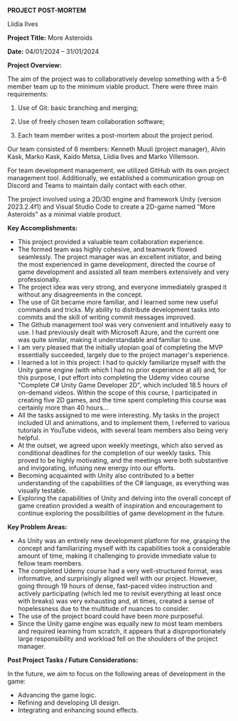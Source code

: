 **PROJECT POST-MORTEM**

Liidia Ilves

**Project Title:** More Asteroids

**Date:** 04/01/2024 – 31/01/2024

**Project Overview:**

The aim of the project was to collaboratively develop something with a 5-6 member team up to the minimum viable product. There were three main requirements:

1. Use of Git: basic branching and merging;

2. Use of freely chosen team collaboration software;

3. Each team member writes a post-mortem about the project period.

Our team consisted of 6 members: Kenneth Muuli (project manager), Alvin Kask, Marko Kask, Kaido Metsa, Liidia Ilves and Marko Villemson.

For team development management, we utilized GitHub with its own project management tool. Additionally, we established a communication group on Discord and Teams to maintain daily contact with each other.

The project involved using a 2D/3D engine and framework Unity (version 2023.2.4f1) and Visual Studio Code to create a 2D-game named "More Asteroids" as a minimal viable product.

**Key Accomplishments:**

- This project provided a valuable team collaboration experience.
- The formed team was highly cohesive, and teamwork flowed seamlessly. The project manager was an excellent initiator, and being the most experienced in game development, directed the course of game development and assisted all team members extensively and very professionally.
- The project idea was very strong, and everyone immediately grasped it without any disagreements in the concept.
- The use of Git became more familiar, and I learned some new useful commands and tricks. My ability to distribute development tasks into commits and the skill of writing commit messages improved.
- The Github management tool was very convenient and intuitively easy to use. I had previously dealt with Microsoft Azure, and the current one was quite similar, making it understandable and familiar to use.
- I am very pleased that the initially utopian goal of completing the MVP essentially succeeded, largely due to the project manager's experience.
- I learned a lot in this project: I had to quickly familiarize myself with the Unity game engine (with which I had no prior experience at all) and, for this purpose, I put effort into completing the Udemy video course "Complete C# Unity Game Developer 2D", which included 18.5 hours of on-demand videos. Within the scope of this course, I participated in creating five 2D games, and the time spent completing this course was certainly more than 40 hours...
- All the tasks assigned to me were interesting. My tasks in the project included UI and animations, and to implement them, I referred to various tutorials in YouTube videos, with several team members also being very helpful.
- At the outset, we agreed upon weekly meetings, which also served as conditional deadlines for the completion of our weekly tasks. This proved to be highly motivating, and the meetings were both substantive and invigorating, infusing new energy into our efforts.
- Becoming acquainted with Unity also contributed to a better understanding of the capabilities of the C# language, as everything was visually testable.
- Exploring the capabilities of Unity and delving into the overall concept of game creation provided a wealth of inspiration and encouragement to continue exploring the possibilities of game development in the future.

**Key Problem Areas:**

- As Unity was an entirely new development platform for me, grasping the concept and familiarizing myself with its capabilities took a considerable amount of time, making it challenging to provide immediate value to fellow team members.
- The completed Udemy course had a very well-structured format, was informative, and surprisingly aligned well with our project. However, going through 19 hours of dense, fast-paced video instruction and actively participating (which led me to revisit everything at least once with breaks) was very exhausting and, at times, created a sense of hopelessness due to the multitude of nuances to consider.
- The use of the project board could have been more purposeful.
- Since the Unity game engine was equally new to most team members and required learning from scratch, it appears that a disproportionately large responsibility and workload fell on the shoulders of the project manager.

**Post Project Tasks / Future Considerations:**

In the future, we aim to focus on the following areas of development in the game:

- Advancing the game logic.
- Refining and developing UI design.
- Integrating and enhancing sound effects.
